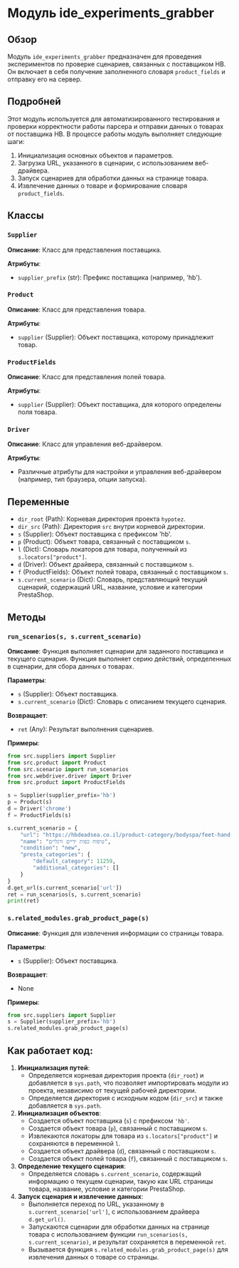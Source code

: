 # Модуль ide_experiments_grabber

## Обзор

Модуль `ide_experiments_grabber` предназначен для проведения экспериментов по проверке сценариев, связанных с поставщиком HB. Он включает в себя получение заполненного словаря `product_fields` и отправку его на сервер.

## Подробней

Этот модуль используется для автоматизированного тестирования и проверки корректности работы парсера и отправки данных о товарах от поставщика HB. В процессе работы модуль выполняет следующие шаги:

1.  Инициализация основных объектов и параметров.
2.  Загрузка URL, указанного в сценарии, с использованием веб-драйвера.
3.  Запуск сценариев для обработки данных на странице товара.
4.  Извлечение данных о товаре и формирование словаря `product_fields`.

## Классы

### `Supplier`

**Описание**: Класс для представления поставщика.

**Атрибуты**:

*   `supplier_prefix` (str): Префикс поставщика (например, 'hb').

### `Product`

**Описание**: Класс для представления товара.

**Атрибуты**:

*   `supplier` (Supplier): Объект поставщика, которому принадлежит товар.

### `ProductFields`

**Описание**: Класс для представления полей товара.

**Атрибуты**:

*   `supplier` (Supplier): Объект поставщика, для которого определены поля товара.

### `Driver`

**Описание**: Класс для управления веб-драйвером.

**Атрибуты**:

*   Различные атрибуты для настройки и управления веб-драйвером (например, тип браузера, опции запуска).

## Переменные

*   `dir_root` (Path): Корневая директория проекта `hypotez`.
*   `dir_src` (Path): Директория `src` внутри корневой директории.
*   `s` (Supplier): Объект поставщика с префиксом 'hb'.
*   `p` (Product): Объект товара, связанный с поставщиком `s`.
*   `l` (Dict): Словарь локаторов для товара, полученный из `s.locators["product"]`.
*   `d` (Driver): Объект драйвера, связанный с поставщиком `s`.
*   `f` (ProductFields): Объект полей товара, связанный с поставщиком `s`.
*   `s.current_scenario` (Dict): Словарь, представляющий текущий сценарий, содержащий URL, название, условие и категории PrestaShop.

## Методы

### `run_scenarios(s, s.current_scenario)`

**Описание**: Функция выполняет сценарии для заданного поставщика и текущего сценария.
Функция выполняет серию действий, определенных в сценарии, для сбора данных о товарах.

**Параметры**:

*   `s` (Supplier): Объект поставщика.
*   `s.current_scenario` (Dict): Словарь с описанием текущего сценария.

**Возвращает**:

*   `ret` (Any): Результат выполнения сценариев.

**Примеры**:

```python
from src.suppliers import Supplier
from src.product import Product
from src.scenario import run_scenarios
from src.webdriver.driver import Driver
from src.product import ProductFields

s = Supplier(supplier_prefix='hb')
p = Product(s)
d = Driver('chrome')
f = ProductFields(s)

s.current_scenario = {
    "url": "https://hbdeadsea.co.il/product-category/bodyspa/feet-hand-treatment/",
    "name": "טיפוח כפות ידיים ורגליים",
    "condition": "new",
    "presta_categories": {
        "default_category": 11259,
        "additional_categories": []
    }
}
d.get_url(s.current_scenario['url'])
ret = run_scenarios(s, s.current_scenario)
print(ret)
```

### `s.related_modules.grab_product_page(s)`

**Описание**: Функция для извлечения информации со страницы товара.

**Параметры**:

*   `s` (Supplier): Объект поставщика.

**Возвращает**:

*   None

**Примеры**:

```python
from src.suppliers import Supplier
s = Supplier(supplier_prefix='hb')
s.related_modules.grab_product_page(s)
```

## Как работает код:

1.  **Инициализация путей**:
    *   Определяется корневая директория проекта (`dir_root`) и добавляется в `sys.path`, что позволяет импортировать модули из проекта, независимо от текущей рабочей директории.
    *   Определяется директория с исходным кодом (`dir_src`) и также добавляется в `sys.path`.
2.  **Инициализация объектов**:
    *   Создается объект поставщика (`s`) с префиксом `'hb'`.
    *   Создается объект товара (`p`), связанный с поставщиком `s`.
    *   Извлекаются локаторы для товара из `s.locators["product"]` и сохраняются в переменной `l`.
    *   Создается объект драйвера (`d`), связанный с поставщиком `s`.
    *   Создается объект полей товара (`f`), связанный с поставщиком `s`.
3.  **Определение текущего сценария**:
    *   Определяется словарь `s.current_scenario`, содержащий информацию о текущем сценарии, такую как URL страницы товара, название, условие и категории PrestaShop.
4.  **Запуск сценария и извлечение данных**:
    *   Выполняется переход по URL, указанному в `s.current_scenario['url']`, с использованием драйвера `d.get_url()`.
    *   Запускаются сценарии для обработки данных на странице товара с использованием функции `run_scenarios(s, s.current_scenario)`, и результат сохраняется в переменной `ret`.
    *   Вызывается функция `s.related_modules.grab_product_page(s)` для извлечения данных о товаре со страницы.